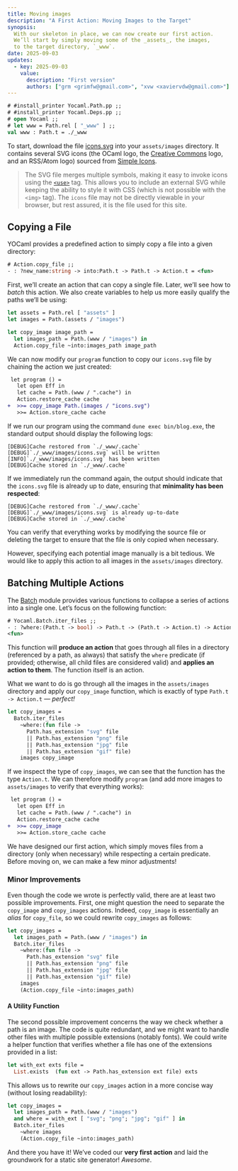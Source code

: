 ```yaml
---
title: Moving images
description: "A First Action: Moving Images to the Target"
synopsis: 
  With our skeleton in place, we can now create our first action. 
  We’ll start by simply moving some of the _assets_, the images, 
  to the target directory, `_www`.
date: 2025-09-03
updates:
  - key: 2025-09-03
    value:
      description: "First version"
      authors: ["grm <grimfw@gmail.com>", "xvw <xaviervdw@gmail.com>"]
---
```


<div class="hidden-toplevel">

```ocaml
# #install_printer Yocaml.Path.pp ;;
# #install_printer Yocaml.Deps.pp ;;
# open Yocaml ;;
# let www = Path.rel [ "_www" ] ;;
val www : Path.t = ./_www
```

</div>

To start, download the file [icons.svg](/assets/images/icons.svg) into
your `assets/images` directory. It contains several SVG icons (the
OCaml logo, the [Creative Commons](https://creativecommons.org/) logo,
and an RSS/Atom logo) sourced from [Simple
Icons](https://simpleicons.org/).

> The SVG file merges multiple symbols, making it easy to invoke icons
> using the
> [`<use>`](https://developer.mozilla.org/en-US/docs/Web/SVG/Reference/Element/use)
> tag. This allows you to include an external SVG while keeping the
> ability to style it with CSS (which is not possible with the `<img>`
> tag). The `icons` file may not be directly viewable in your browser,
> but rest assured, it is the file used for this site.


## Copying a File

YOCaml provides a predefined action to simply copy a file into a given
directory:

```ocaml
# Action.copy_file ;;
- : ?new_name:string -> into:Path.t -> Path.t -> Action.t = <fun>
```

First, we’ll create an action that can copy a single file. Later,
we’ll see how to _batch_ this action. We also create variables to help
us more easily qualify the paths we’ll be using:

```ocaml
let assets = Path.rel [ "assets" ]
let images = Path.(assets / "images")

let copy_image image_path = 
  let images_path = Path.(www / "images") in
  Action.copy_file ~into:images_path image_path
```

We can now modify our `program` function to copy our `icons.svg` file
by chaining the action we just created:


```diff
 let program () =
   let open Eff in
   let cache = Path.(www / ".cache") in
   Action.restore_cache cache
+  >>= copy_image Path.(images / "icons.svg")
   >>= Action.store_cache cache
```

If we run our program using the command `dune exec bin/blog.exe`, the
standard output should display the following logs:


```shell
[DEBUG]Cache restored from `./_www/.cache`
[DEBUG]`./_www/images/icons.svg` will be written
[INFO]`./_www/images/icons.svg` has been written
[DEBUG]Cache stored in `./_www/.cache`
```

If we immediately run the command again, the output should indicate
that the `icons.svg` file is already up to date, ensuring that
**minimality has been respected**:


```shell
[DEBUG]Cache restored from `./_www/.cache`
[DEBUG]`./_www/images/icons.svg` is already up-to-date
[DEBUG]Cache stored in `./_www/.cache`
```

You can verify that everything works by modifying the source file or
deleting the target to ensure that the file is only copied when
necessary.

However, specifying each potential image manually is a bit tedious. We
would like to apply this action to all images in the `assets/images`
directory.

## Batching Multiple Actions

The
[Batch](https://yocaml.github.io/doc/yocaml/yocaml/Yocaml/Batch/index.html)
module provides various functions to collapse a series of actions into
a single one. Let’s focus on the following function:

```ocaml
# Yocaml.Batch.iter_files ;;
- : ?where:(Path.t -> bool) -> Path.t -> (Path.t -> Action.t) -> Action.t =
<fun>
```

This function will **produce an action** that goes through all files
in a directory (referenced by a path, as always) that satisfy the
`where` predicate (if provided; otherwise, all child files are
considered valid) and **applies an action to them**. The function
itself is an action.

What we want to do is go through all the images in the `assets/images`
directory and apply our `copy_image` function, which is exactly of
type `Path.t -> Action.t` — _perfect!_


```ocaml
let copy_images =
  Batch.iter_files
    ~where:(fun file ->
      Path.has_extension "svg" file
      || Path.has_extension "png" file
      || Path.has_extension "jpg" file
      || Path.has_extension "gif" file)
    images copy_image
```

If we inspect the type of `copy_images`, we can see that the function
has the type `Action.t`. We can therefore modify `program` (and add
more images to `assets/images` to verify that everything works):


```diff
 let program () =
   let open Eff in
   let cache = Path.(www / ".cache") in
   Action.restore_cache cache
+  >>= copy_image
   >>= Action.store_cache cache
```

We have designed our first action, which simply moves files from a
directory (only when necessary) while respecting a certain
predicate. Before moving on, we can make a few minor adjustments!


### Minor Improvements

Even though the code we wrote is perfectly valid, there are at least
two possible improvements. First, one might question the need to
separate the `copy_image` and `copy_images` actions. Indeed,
`copy_image` is essentially an _alias_ for `copy_file`, so we could
rewrite `copy_images` as follows:


```ocaml
let copy_images =
  let images_path = Path.(www / "images") in
  Batch.iter_files
    ~where:(fun file ->
      Path.has_extension "svg" file
      || Path.has_extension "png" file
      || Path.has_extension "jpg" file
      || Path.has_extension "gif" file)
    images
    (Action.copy_file ~into:images_path)
```

#### A Utility Function

The second possible improvement concerns the way we check whether a
path is an image. The code is quite redundant, and we might want to
handle other files with multiple possible extensions (notably
fonts). We could write a helper function that verifies whether a file
has one of the extensions provided in a list:

```ocaml
let with_ext exts file =
  List.exists  (fun ext -> Path.has_extension ext file) exts
```

This allows us to rewrite our `copy_images` action in a more concise
way (without losing readability):


```ocaml 
let copy_images =
  let images_path = Path.(www / "images")
  and where = with_ext [ "svg"; "png"; "jpg"; "gif" ] in
  Batch.iter_files 
    ~where images 
    (Action.copy_file ~into:images_path)
```

And there you have it! We’ve coded our **very first action** and laid
the groundwork for a static site generator! _Awesome_.
